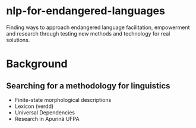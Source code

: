 # nlp-for-endangered-languages
Finding ways to approach endangered language facilitation, empowerment and research
through testing new methods and technology for real solutions.

# Background
## Searching for a methodology for linguistics

* Finite-state morphological descriptions
* Lexicon (verdd)
* Universal Dependencies
* Research in Apurinã UFPA



